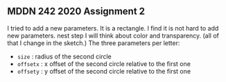## MDDN 242 2020 Assignment 2

I tried to add a new parameters. It is a rectangle. I find it is not hard to add new parameters.
nest step I will think about color and transparency.
(all of that I change in the sketch.)
The three parameters per letter:
  * `size` : radius of the second circle
  * `offsetx` : x offset of the second circle relative to the first one
  * `offsety` : y offset of the second circle relative to the first one

